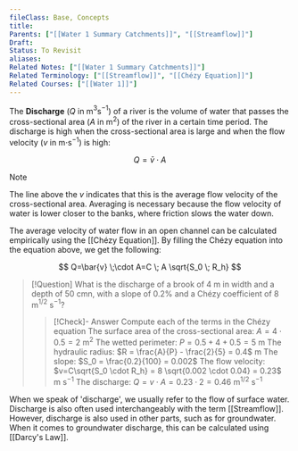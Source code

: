 ```yaml
---
fileClass: Base, Concepts
title: 
Parents: ["[[Water 1 Summary Catchments]]", "[[Streamflow]]"]
Draft: 
Status: To Revisit
aliases: 
Related Notes: ["[[Water 1 Summary Catchments]]"]
Related Terminology: ["[[Streamflow]]", "[[Chézy Equation]]"]
Related Courses: ["[[Water 1]]"]
---
```

The **Discharge** ($Q$ in m$^3$s$^{-1}$) of a river is the volume of water that passes the cross-sectional area ($A$ in m$^2$) of the river in a certain time period. The discharge is high when the cross-sectional area is large and when the flow velocity ($v$ in m$\cdot$s$^{-1}$) is high: 

$$
Q=\bar{v} \cdot A
$$


>[!Note]
>The line above the $v$ indicates that this is the average flow velocity of the cross-sectional area. Averaging is necessary because the flow velocity of water is lower closer to the banks, where friction slows the water down.

The average velocity of water flow in an open channel can be calculated empirically using the [[Chézy Equation]]. By filling the Chézy equation into the equation above, we get the following: 

$$
Q=\bar{v} \;\cdot A=C \; A \sqrt{S_0 \; R_h}
$$



>[!Question]
>What is the discharge of a brook of 4 m in width and a depth of 50 cmn, with a slope of 0.2% and a Chézy coefficient of 8 m$^{1/2}$ s$^{-1}$?
>
>>[!Check]- Answer
>>Compute each of the terms in the Chézy equation
>>The surface area of the cross-sectional area: $A= 4 \cdot 0.5 = 2$ m$^2$
>>The wetted perimeter: $P=0.5 + 4 + 0.5 = 5$ m
>>The hydraulic radius: $R = \frac{A}{P} - \frac{2}{5} = 0.4$ m
>>The slope: $S_0 = \frac{0.2}{100} = 0.002$
>>The flow velocity: $v=C\sqrt{S_0 \cdot R_h} = 8 \sqrt{0.002 \cdot 0.04} = 0.23$ m s$^{-1}$
>>The discharge: $Q=v\cdot A=0.23\cdot 2=0.46$ m$^{1/2}$ s$^{-1}$

When we speak of 'discharge', we usually refer to the flow of surface water. Discharge is also often used interchangeably with the term [[Streamflow]]. However, discharge is also used in other parts, such as for groundwater. When it comes to groundwater discharge, this can be calculated using [[Darcy's Law]].